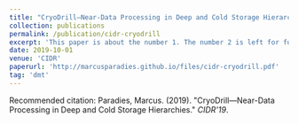 ```yaml
---
title: "CryoDrill—Near-Data Processing in Deep and Cold Storage Hierarchies"
collection: publications
permalink: /publication/cidr-cryodrill
excerpt: 'This paper is about the number 1. The number 2 is left for future work.'
date: 2019-10-01
venue: 'CIDR'
paperurl: 'http://marcusparadies.github.io/files/cidr-cryodrill.pdf'
tag: 'dmt'
---
```


Recommended citation: Paradies, Marcus. (2019). "CryoDrill—Near-Data Processing in Deep and Cold Storage Hierarchies." <i>CIDR'19</i>.
